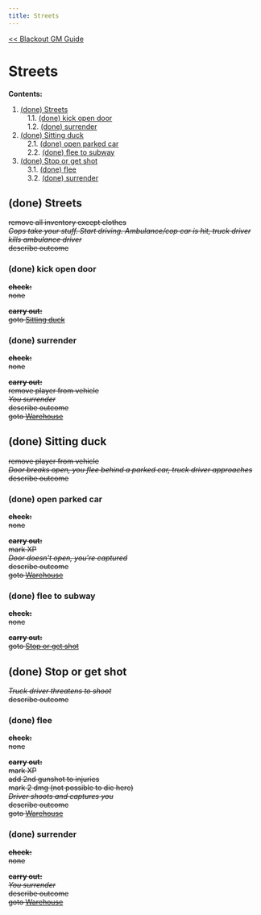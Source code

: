 ```yaml
---
title: Streets
---
```


[<< Blackout GM Guide](../start.html)

# Streets

**Contents:**

<!-- MDTOC maxdepth:6 firsth1:0 numbering:1 flatten:0 bullets:0 updateOnSave:0 -->

1. [(done) Streets](#done-streets)   
&emsp;1.1. [(done) kick open door](#done-kick-open-door)   
&emsp;1.2. [(done) surrender](#done-surrender)   
2. [(done) Sitting duck](#done-sitting-duck)   
&emsp;2.1. [(done) open parked car](#done-open-parked-car)   
&emsp;2.2. [(done) flee to subway](#done-flee-to-subway)   
3. [(done) Stop or get shot](#done-stop-or-get-shot)   
&emsp;3.1. [(done) flee](#done-flee)   
&emsp;3.2. [(done) surrender](#done-surrender)   

<!-- /MDTOC -->

## (done) Streets

~~remove all inventory except clothes~~  
*~~Cops take your stuff. Start driving. Ambulance/cop car is hit, truck driver kills ambulance driver~~*  
~~describe outcome~~

### (done) kick open door

**~~check:~~**  
~~none~~

**~~carry out:~~**  
~~goto [Sitting duck](#sitting-duck)~~

### (done) surrender

**~~check:~~**  
~~none~~

**~~carry out:~~**  
~~remove player from vehicle~~  
*~~You surrender~~*  
~~describe outcome~~  
~~goto [Warehouse](warehouse.html)~~

## (done) Sitting duck

~~remove player from vehicle~~  
*~~Door breaks open, you flee behind a parked car, truck driver approaches~~*  
~~describe outcome~~  

### (done) open parked car

**~~check:~~**  
~~none~~

**~~carry out:~~**  
~~mark XP~~  
*~~Door doesn't open, you're captured~~*  
~~describe outcome~~  
~~goto [Warehouse](warehouse.html)~~

### (done) flee to subway

**~~check:~~**  
~~none~~

**~~carry out:~~**  
~~goto [Stop or get shot](#stop-or-get-shot)~~

## (done) Stop or get shot

*~~Truck driver threatens to shoot~~*  
~~describe outcome~~  

### (done) flee

**~~check:~~**  
~~none~~

**~~carry out:~~**  
~~mark XP~~  
~~add 2nd gunshot to injuries~~  
~~mark 2 dmg (not possible to die here)~~  
*~~Driver shoots and captures you~~*  
~~describe outcome~~  
~~goto [Warehouse](warehouse.html)~~

### (done) surrender

**~~check:~~**  
~~none~~

**~~carry out:~~**  
*~~You surrender~~*  
~~describe outcome~~  
~~goto [Warehouse](warehouse.html)~~
